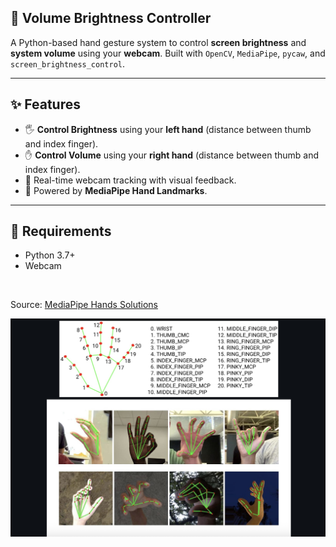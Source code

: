 ## 📸 Volume Brightness Controller

A Python-based hand gesture system to control **screen brightness** and **system volume** using your **webcam**. Built with `OpenCV`, `MediaPipe`, `pycaw`, and `screen_brightness_control`.

---

## ✨ Features

- 🖐️ **Control Brightness** using your **left hand** (distance between thumb and index finger).
- ✋ **Control Volume** using your **right hand** (distance between thumb and index finger).
- 🎥 Real-time webcam tracking with visual feedback.
- 🧠 Powered by **MediaPipe Hand Landmarks**.

---

## 🧰 Requirements

- Python 3.7+
- Webcam
<br>

Source: [MediaPipe Hands Solutions](https://google.github.io/mediapipe/solutions/hands#python-solution-api)

<div align="center">
    <img alt="mediapipeLogo" src="img.jpeg"/>    
</div>
